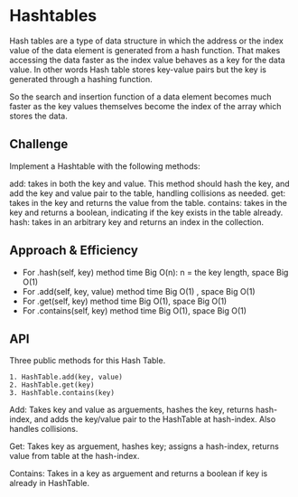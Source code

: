 # Hashtables
Hash tables are a type of data structure in which the address or the index value of the data element is generated from a hash function. That makes accessing the data faster as the index value behaves as a key for the data value. In other words Hash table stores key-value pairs but the key is generated through a hashing function.

So the search and insertion function of a data element becomes much faster as the key values themselves become the index of the array which stores the data.

## Challenge
Implement a Hashtable with the following methods:

add: takes in both the key and value. This method should hash the key, and add the key and value pair to the table, handling collisions as needed.
get: takes in the key and returns the value from the table.
contains: takes in the key and returns a boolean, indicating if the key exists in the table already.
hash: takes in an arbitrary key and returns an index in the collection.

## Approach & Efficiency
* For .hash(self, key) method time Big O(n): n = the key length, space Big O(1)
* For .add(self, key, value) method time Big O(1) , space Big O(1)
* For .get(self, key) method time Big O(1), space Big O(1)
* For .contains(self, key) method time Big O(1), space Big O(1)

## API
Three public methods for this Hash Table.
```
1. HashTable.add(key, value)
2. HashTable.get(key)
3. HashTable.contains(key)
```
Add: Takes key and value as arguements, hashes the key, returns hash-index, and adds the key/value pair to the HashTable at hash-index. Also handles collisions.

Get: Takes key as arguement, hashes key; assigns a hash-index, returns value from table at the hash-index.

Contains: Takes in a key as arguement and returns a boolean if key is already in HashTable.
